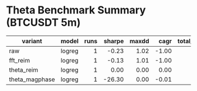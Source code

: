 # Theta Benchmark Summary (BTCUSDT 5m)

| variant | model | runs | sharpe | maxdd | cagr | total_return | trades | fees |
|---|---|---:|---:|---:|---:|---:|---:|---:|
| raw | logreg | 1 | -0.23 | 1.02 | -1.00 | -1.00 | 10 | 2.32 |
| fft_reim | logreg | 1 | -0.13 | 1.01 | -1.00 | -1.00 | 14 | 6.79 |
| theta_reim | logreg | 1 | 0.00 | 0.00 | 0.00 | 0.00 | 2 | 2.24 |
| theta_magphase | logreg | 1 | -26.30 | 0.00 | -0.01 | -0.00 | 2 | 2.25 |
